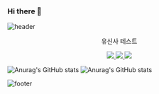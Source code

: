 ### Hi there 👋

![header](https://capsule-render.vercel.app/api?type=waving&color=auto&height=200&section=header&text=hello%20world&fontSize=90)

<p align='center'> 유신사 테스트 </p>
<p align='center'>
  <a href="https://nestjs.com">
    <img src="https://www.vectorlogo.zone/logos/nestjs/nestjs-ar21.svg"/>
  </a>
  <a href="#demo">
    <img src="https://img.shields.io/badge/%E2%99%A1-danny%20-yellow"/>
  </a>
  <a href="#demo">
    <img src="https://img.shields.io/badge/%E2%99%A1-danny%20-yellow"/>
  </a>  
</p>

![Anurag's GitHub stats](https://github-readme-stats.vercel.app/api?username=Jiwook00&theme=gruvbox_light&show_icons=true)
![Anurag's GitHub stats](https://github-readme-stats.vercel.app/api/top-langs?username=Jiwook00&theme=gruvbox_light&show_icons=true)


![footer](https://capsule-render.vercel.app/api?type=waving&color=auto&height=200&section=footer&text=bye&fontSize=90)


<!--
**Jiwook00/Jiwook00** is a ✨ _special_ ✨ repository because its `README.md` (this file) appears on your GitHub profile.

Here are some ideas to get you started:

- 🔭 I’m currently working on ...
- 🌱 I’m currently learning ...
- 👯 I’m looking to collaborate on ...
- 🤔 I’m looking for help with ...
- 💬 Ask me about ...
- 📫 How to reach me: ...
- 😄 Pronouns: ...
- ⚡ Fun fact: ...
-->
